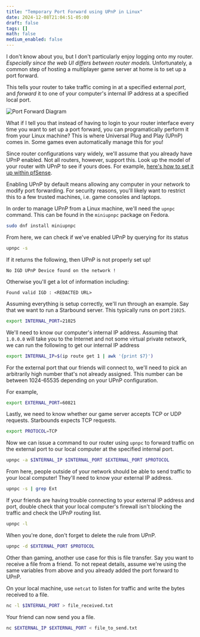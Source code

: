 ```yaml
---
title: "Temporary Port Forward using UPnP in Linux"
date: 2024-12-08T21:04:51-05:00
draft: false
tags: []
math: false
medium_enabled: false
---
```


I don't know about you, but I don't particularly enjoy logging onto my router. *Especially since the web UI differs between router models.* Unfortunately, a common step of hosting a multiplayer game server at home is to set up a port forward.

This tells your router to take traffic coming in at a specified external *port*, and *forward* it to one of your computer's internal IP address at a specified local port.

![Port Forward Diagram](/files/images/blog/PortForward.svg)

What if I tell you that instead of having to login to your router interface every time you want to set up a port forward, you can programatically perform it from your Linux machine? This is where Universal Plug and Play (UPnP) comes in. Some games even automatically manage this for you!

Since router configurations vary widely, we'll assume that you already have UPnP enabled. Not all routers, however, support this. Look up the model of your router with UPnP to see if yours does. For example, [here's how to set it up within pfSense](https://docs.netgate.com/pfsense/en/latest/services/upnp.html). 

Enabling UPnP by default means allowing any computer in your network to modify port forwarding. For security reasons, you'll likely want to restrict this to a few trusted machines, i.e. game consoles and laptops.

In order to manage UPnP from a Linux machine, we'll need the `upnpc` command. This can be found in the `miniupnpc` package on Fedora.

```bash
sudo dnf install miniupnpc
```

From here, we can check if we've enabled UPnP by querying for its status

```bash
upnpc -s
```

If it returns the following, then UPnP is not properly set up!

```
No IGD UPnP Device found on the network !
```

Otherwise you'll get a lot of information including:

```
Found valid IGD : <REDACTED URL>
```

Assuming everything is setup correctly, we'll run through an example. Say that we want to run a Starbound server. This typically runs on port `21025`.

```bash
export INTERNAL_PORT=21025
```

We'll need to know our computer's internal IP address. Assuming that `1.0.0.0` will take you to the Internet and not some virtual private network, we can run the following to get our internal IP address

```bash
export INTERNAL_IP=$(ip route get 1 | awk '{print $7}')
```

For the external port that our friends will connect to, we'll need to pick an arbitrarily high number that's not already assigned. This number can be between 1024-65535 depending on your UPnP configuration.

For example,

```bash
export EXTERNAL_PORT=60821
```

Lastly, we need to know whether our game server accepts TCP or UDP requests.  Starbounds expects TCP requests.

```bash
export PROTOCOL=TCP
```

Now we can issue a command to our router using `upnpc` to forward traffic on the external port to our local computer at the specified internal port.

```bash
upnpc -a $INTERNAL_IP $INTERNAL_PORT $EXTERNAL_PORT $PROTOCOL
```

From here, people outside of your network should be able to send traffic to your local computer! They'll need to know your external IP address.

```bash
upnpc -s | grep Ext
```

If your friends are having trouble connecting to your external IP address and port, double check that your local computer's firewall isn't blocking the traffic and check the UPnP routing list.

```bash
upnpc -l
```

When you're done, don't forget to delete the rule from UPnP.

```bash
upnpc -d $EXTERNAL_PORT $PROTOCOL
```

Other than gaming, another use case for this is file transfer.  Say you want to receive a file from a friend. To not repeat details, assume we're using the same variables from above and you already added the port forward to UPnP.

On your local machine, use `netcat` to listen for traffic and write the bytes received to a file.

```bash
nc -l $INTERNAL_PORT > file_received.txt
```

Your friend can now send you a file.

```bash
nc $EXTERNAL_IP $EXTERNAL_PORT < file_to_send.txt
```

